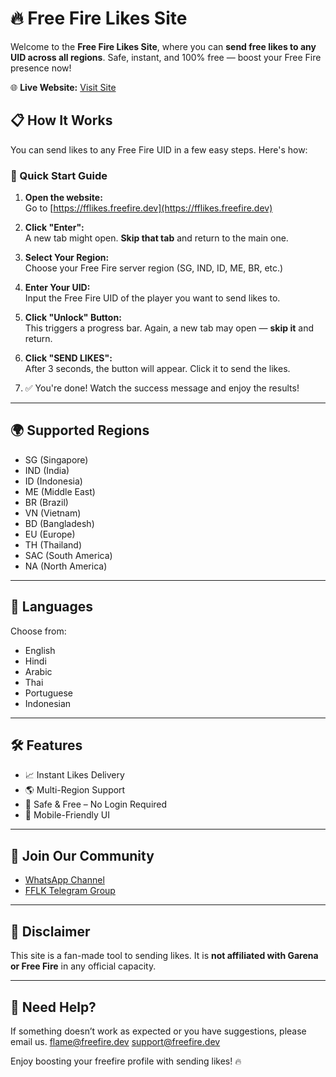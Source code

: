 # 🔥 Free Fire Likes Site

Welcome to the **Free Fire Likes Site**, where you can **send free likes to any UID across all regions**. Safe, instant, and 100% free — boost your Free Fire presence now!

🌐 **Live Website:** [Visit Site](https://fflikes.freefire.dev)

## 📋 How It Works

You can send likes to any Free Fire UID in a few easy steps. Here's how:

### 🚀 Quick Start Guide

1. **Open the website:**  
   Go to [https://fflikes.freefire.dev](https://fflikes.freefire.dev)

2. **Click "Enter":**  
   A new tab might open. **Skip that tab** and return to the main one.

3. **Select Your Region:**  
   Choose your Free Fire server region (SG, IND, ID, ME, BR, etc.)

4. **Enter Your UID:**  
   Input the Free Fire UID of the player you want to send likes to.

5. **Click "Unlock" Button:**  
   This triggers a progress bar. Again, a new tab may open — **skip it** and return.

6. **Click "SEND LIKES":**  
   After 3 seconds, the button will appear. Click it to send the likes.

7. ✅ You're done! Watch the success message and enjoy the results!

---

## 🌍 Supported Regions

- SG (Singapore)
- IND (India)
- ID (Indonesia)
- ME (Middle East)
- BR (Brazil)
- VN (Vietnam)
- BD (Bangladesh)
- EU (Europe)
- TH (Thailand)
- SAC (South America)
- NA (North America)

---

## 💬 Languages

Choose from:
- English
- Hindi
- Arabic
- Thai
- Portuguese
- Indonesian

---

## 🛠 Features

- 📈 Instant Likes Delivery
- 🌎 Multi-Region Support
- 🔐 Safe & Free – No Login Required
- 📱 Mobile-Friendly UI

---

## 📱 Join Our Community

- [WhatsApp Channel](https://whatsapp.com/channel/0029VbAVH8d2ZjCoQL5G8h2o)
- [FFLK Telegram Group](https://t.me/FFLK_Community)

---

## 📝 Disclaimer

This site is a fan-made tool to sending likes. It is **not affiliated with Garena or Free Fire** in any official capacity.

---

## 🙋 Need Help?

If something doesn’t work as expected or you have suggestions, please email us.
flame@freefire.dev
support@freefire.dev

Enjoy boosting your freefire profile with sending likes! 🔥
